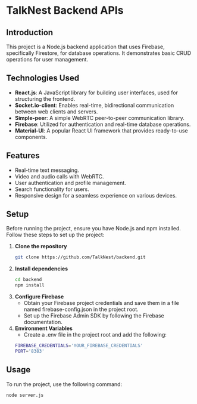 # TalkNest Backend APIs

## Introduction
This project is a Node.js backend application that uses Firebase, specifically Firestore, for database operations. It demonstrates basic CRUD operations for user management.

## Technologies Used

- **React.js**: A JavaScript library for building user interfaces, used for structuring the frontend.
- **Socket.io-client**: Enables real-time, bidirectional communication between web clients and servers.
- **Simple-peer**: A simple WebRTC peer-to-peer communication library.
- **Firebase**: Utilized for authentication and real-time database operations.
- **Material-UI**: A popular React UI framework that provides ready-to-use components.

## Features

- Real-time text messaging.
- Video and audio calls with WebRTC.
- User authentication and profile management.
- Search functionality for users.
- Responsive design for a seamless experience on various devices.

## Setup
Before running the project, ensure you have Node.js and npm installed. Follow these steps to set up the project:

1. **Clone the repository**
   ```bash
   git clone https://github.com/TalkNest/backend.git
   ```
2. **Install dependencies**
   ```bash
   cd backend
   npm install
   ```
3. **Configure Firebase**
    - Obtain your Firebase project credentials and save them in a file named firebase-config.json in the project root.
   - Set up the Firebase Admin SDK by following the Firebase documentation.
4. **Environment Variables**
    - Create a .env file in the project root and add the following: 
   ```bash
   FIREBASE_CREDENTIALS='YOUR_FIREBASE_CREDENTIALS'
   PORT='8383'
   ```
   
## Usage
To run the project, use the following command:
   ```bash
   node server.js
   ```
